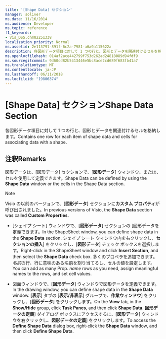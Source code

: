 ```yaml
---
title: '[Shape Data] セクション'
manager: soliver
ms.date: 11/16/2014
ms.audience: Developer
ms.topic: reference
f1_keywords:
- Vis_DSS.chm82251338
localization_priority: Normal
ms.assetid: 2e113791-891f-6c2a-7981-a6a9a115622a
description: 各図形データ項目に対して 1 つの行と、図形とデータを関連付けるセルを格納します。
ms.openlocfilehash: 014af2ace442799f753d262ad24818089d94fdf9
ms.sourcegitcommit: 9d60cd82b5413446e5bc8ace2cd689f683fb41a7
ms.translationtype: MT
ms.contentlocale: ja-JP
ms.lasthandoff: 06/11/2018
ms.locfileid: "19806374"
---
```

# <a name="shape-data-section"></a><span data-ttu-id="2cfa5-103">[Shape Data] セクション</span><span class="sxs-lookup"><span data-stu-id="2cfa5-103">Shape Data Section</span></span>

<span data-ttu-id="2cfa5-104">各図形データ項目に対して 1 つの行と、図形とデータを関連付けるセルを格納します。</span><span class="sxs-lookup"><span data-stu-id="2cfa5-104">Contains one row for each item of shape data and cells for associating data with a shape.</span></span>
  
## <a name="remarks"></a><span data-ttu-id="2cfa5-105">注釈</span><span class="sxs-lookup"><span data-stu-id="2cfa5-105">Remarks</span></span>

<span data-ttu-id="2cfa5-106">図形データは、[図形データ] セクションで、[**図形データ**] ウィンドウ、または、セルを使用して定義できます。</span><span class="sxs-lookup"><span data-stu-id="2cfa5-106">Shape Data can be defined by using the **Shape Data** window or the cells in the Shape Data section.</span></span> 
  
> [!NOTE]
> <span data-ttu-id="2cfa5-107">Visio の以前のバージョンで、[**図形データ**] セクションに**カスタム プロパティ**が呼び出されました。</span><span class="sxs-lookup"><span data-stu-id="2cfa5-107">In previous versions of Visio, the **Shape Data** section was called **Custom Properties**.</span></span> 
  
- <span data-ttu-id="2cfa5-108">[シェイプ シート] ウィンドウで、[**図形データ**] セクションの [図形データを定義できます。</span><span class="sxs-lookup"><span data-stu-id="2cfa5-108">In the ShapeSheet window, you can define shape data in the **Shape Data** section.</span></span> <span data-ttu-id="2cfa5-109">シェイプ シート ウィンドウ内を右クリックし、**セクションの挿入**] をクリックし、[**図形データ**] チェック ボックスを選択します。</span><span class="sxs-lookup"><span data-stu-id="2cfa5-109">Right-click in the ShapeSheet window and click **Insert Section**, and then select the **Shape Data** check box.</span></span> <span data-ttu-id="2cfa5-110">多くのプロペラを追加できます。 *名前*の行、行に意味のある名前を割り当てるし、セルの値を設定します。</span><span class="sxs-lookup"><span data-stu-id="2cfa5-110">You can add as many Prop.  *name*  rows as you need, assign meaningful names to the rows, and set cell values.</span></span> 
    
- <span data-ttu-id="2cfa5-111">図面ウィンドウで、[**図形データ**] ウィンドウで図形データを定義できます。</span><span class="sxs-lookup"><span data-stu-id="2cfa5-111">In the drawing window, you can define shape data in the **Shape Data** window.</span></span> <span data-ttu-id="2cfa5-112">[**表示**] タブの [**表示/非表示**] グループで、**作業ウィンドウ**] をクリックし、[**図形データ**] をクリックします。</span><span class="sxs-lookup"><span data-stu-id="2cfa5-112">On the **View** tab, in the **Show/Hide** group, click **Task Panes**, and then click **Shape Data**.</span></span> <span data-ttu-id="2cfa5-113">**図形データの定義**] ダイアログ ボックスにアクセスするに、[**図形データ**] ウィンドウを右クリックし、**図形データの定義**] をクリックします。</span><span class="sxs-lookup"><span data-stu-id="2cfa5-113">To access the **Define Shape Data** dialog box, right-click the **Shape Data** window, and then click **Define Shape Data**.</span></span>
    

